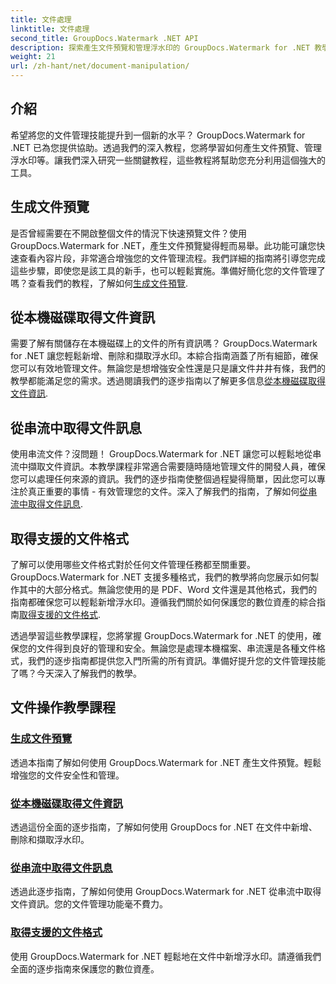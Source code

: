 ```yaml
---
title: 文件處理
linktitle: 文件處理
second_title: GroupDocs.Watermark .NET API
description: 探索產生文件預覽和管理浮水印的 GroupDocs.Watermark for .NET 教學。加強文件安全和管理。
weight: 21
url: /zh-hant/net/document-manipulation/
---
```

## 介紹

希望將您的文件管理技能提升到一個新的水平？ GroupDocs.Watermark for .NET 已為您提供協助。透過我們的深入教程，您將學習如何產生文件預覽、管理浮水印等。讓我們深入研究一些關鍵教程，這些教程將幫助您充分利用這個強大的工具。


## 生成文件預覽
是否曾經需要在不開啟整個文件的情況下快速預覽文件？使用 GroupDocs.Watermark for .NET，產生文件預覽變得輕而易舉。此功能可讓您快速查看內容片段，非常適合增強您的文件管理流程。我們詳細的指南將引導您完成這些步驟，即使您是該工具的新手，也可以輕鬆實施。準備好簡化您的文件管理了嗎？查看我們的教程，了解如何[生成文件預覽](./generate-document-preview/).

## 從本機磁碟取得文件資訊
需要了解有關儲存在本機磁碟上的文件的所有資訊嗎？ GroupDocs.Watermark for .NET 讓您輕鬆新增、刪除和擷取浮水印。本綜合指南涵蓋了所有細節，確保您可以有效地管理文件。無論您是想增強安全性還是只是讓文件井井有條，我們的教學都能滿足您的需求。透過閱讀我們的逐步指南以了解更多信息[從本機磁碟取得文件資訊](./get-document-info-local-disk/).

## 從串流中取得文件訊息
使用串流文件？沒問題！ GroupDocs.Watermark for .NET 讓您可以輕鬆地從串流中擷取文件資訊。本教學課程非常適合需要隨時隨地管理文件的開發人員，確保您可以處理任何來源的資訊。我們的逐步指南使整個過程變得簡單，因此您可以專注於真正重要的事情 - 有效管理您的文件。深入了解我們的指南，了解如何[從串流中取得文件訊息](./get-document-info-stream/).

## 取得支援的文件格式
了解可以使用哪些文件格式對於任何文件管理任務都至關重要。 GroupDocs.Watermark for .NET 支援多種格式，我們的教學將向您展示如何製作其中的大部分格式。無論您使用的是 PDF、Word 文件還是其他格式，我們的指南都確保您可以輕鬆新增浮水印。遵循我們關於如何保護您的數位資產的綜合指南[取得支援的文件格式](./get-supported-file-formats/).

透過學習這些教學課程，您將掌握 GroupDocs.Watermark for .NET 的使用，確保您的文件得到良好的管理和安全。無論您是處理本機檔案、串流還是各種文件格式，我們的逐步指南都提供您入門所需的所有資訊。準備好提升您的文件管理技能了嗎？今天深入了解我們的教學。
## 文件操作教學課程
### [生成文件預覽](./generate-document-preview/)
透過本指南了解如何使用 GroupDocs.Watermark for .NET 產生文件預覽。輕鬆增強您的文件安全性和管理。
### [從本機磁碟取得文件資訊](./get-document-info-local-disk/)
透過這份全面的逐步指南，了解如何使用 GroupDocs for .NET 在文件中新增、刪除和擷取浮水印。
### [從串流中取得文件訊息](./get-document-info-stream/)
透過此逐步指南，了解如何使用 GroupDocs.Watermark for .NET 從串流中取得文件資訊。您的文件管理功能毫不費力。
### [取得支援的文件格式](./get-supported-file-formats/)
使用 GroupDocs.Watermark for .NET 輕鬆地在文件中新增浮水印。請遵循我們全面的逐步指南來保護您的數位資產。